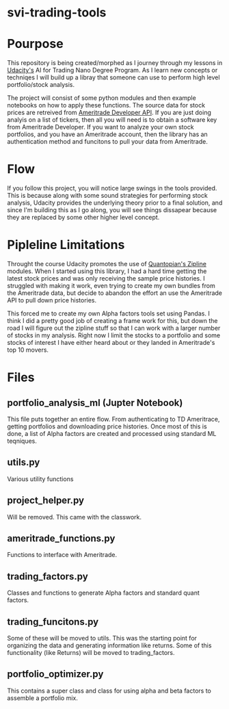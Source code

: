 # svi-trading-tools
# Pourpose
This repository is being created/morphed as I journey through my lessons in [Udacity's](https://www.udacity.com) AI for Trading Nano Degree Program. As I learn new concepts or techniqes I will build up a libray that someone can use to perform  high level portfolio/stock analysis. 

The project will consist of some python modules and then example notebooks on how to apply these functions. The source data for stock prices are retreived from [Ameritrade Developer API](https://developer.tdameritrade.com/). If you are just doing analyis on a list of tickers, then all you will need is to obtain a software key from Ameritrade Developer. If you want to analyze your own stock portfolios, and you have an Ameritrade account, then the library has an authentication method and funcitons to pull your data from Ameritrade.

# Flow
If you follow this project, you will notice large swings in the tools provided. This is because along with some sound strategies for performing stock analysis, Udacity provides the underlying theory prior to a final solution, and since I'm building this as I go along, you will see things dissapear because they are replaced by some other higher level concept. 

# Pipleline Limitations
Throught the course Udacity promotes the use of [Quantopian's Zipline](https://github.com/quantopian/zipline) modules. When I started using this library, I had a hard time getting the latest stock prices and was only receiving the sample price histories. I struggled with making it work, even trying to create my own bundles from the Ameritrade data, but decide to abandon the effort an use the Ameritrade API to pull down price histories. 

This forced me to create my own Alpha factors tools set using Pandas. I think I did a pretty good job of creating a frame work for this, but down the road I will figure out the zipline stuff so that I can work with a larger number of stocks in my analysis. Right now I limit the stocks to a portfolio and some stocks of interest I have either heard about or they landed in Ameritrade's top 10 movers.

# Files

## portfolio_analysis_ml (Jupter Notebook)

This file puts together an entire flow. From authenticating to TD Ameritrace, getting portfolios and downloading price histories. Once most of this is done, a list of Alpha factors are created and processed using standard ML teqniques.

## utils.py

Various utility functions

## project_helper.py

Will be removed. This came with the classwork. 

## ameritrade_functions.py

Functions to interface with Ameritrade.

## trading_factors.py

Classes and functions to generate Alpha factors and standard quant factors.

## trading_funcitons.py

Some of these will be moved to utils. This was the starting point for organizing the data and generating information like returns. Some of this functionality (like Returns) will be moved to trading_factors.

## portfolio_optimizer.py

This contains a super class and class for using alpha and beta factors to assemble a portfolio mix.

